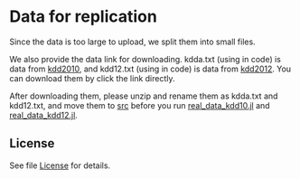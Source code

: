 # Data for replication

Since the data is too large to upload, we split them into small files. 

We also provide the data link for downloading. kdda.txt (using in code) is data from [kdd2010](https://www.csie.ntu.edu.tw/~cjlin/libsvmtools/datasets/binary/kdda.t.bz2), and kdd12.txt (using in code) is data from [kdd2012](https://www.csie.ntu.edu.tw/~cjlin/libsvmtools/datasets/binary/kdd12.val.xz). You can download them by click the link directly.

After downloading them, please unzip and rename them as kdda.txt and kdd12.txt, and move them to [src](src) before you run [real_data_kdd10.jl](/src/real_data_kdd10.jl) and [real_data_kdd12.jl](/src/real_data_kdd12.jl).

## License
See file [License](data/License) for details.
